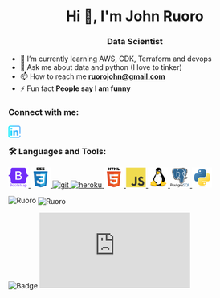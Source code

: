 <h1 align="center">Hi 👋, I'm John Ruoro</h1>
<h3 align="center"> Data Scientist </h3>

- 🌱 I’m currently learning AWS, CDK, Terraform and devops
- 💬 Ask me about data and python (I love to tinker)
- 📫 How to reach me **ruorojohn@gmail.com**
- ⚡ Fun fact **People say I am funny**

<h3 align="left">Connect with me:</h3>
<p align="left">
<a href="https://www.linkedin.com/in/john-ruoro-3769b614b/">
  <img align="left" alt="Ruoro's LinkedIn" height="24px" src="https://raw.githubusercontent.com/shaqdeff/shaqdeff/main/linkedin.png" />
 </a>
</br>


<!--
**Ruoro/Ruoro** is a ✨ _special_ ✨ repository because its `README.md` (this file) appears on your GitHub profile.

Here are some ideas to get you started:

- 🔭 I’m currently working on ...
- 🌱 I’m currently learning ...
- 👯 I’m looking to collaborate on ...
- 🤔 I’m looking for help with ...
- 💬 Ask me about ...
- 📫 How to reach me: ...
- 😄 Pronouns: ...
- ⚡ Fun fact: ...
-->


<h3 align="left">🛠 Languages and Tools:</h3>

<a href="https://getbootstrap.com" target="_blank"> <img src="https://raw.githubusercontent.com/devicons/devicon/master/icons/bootstrap/bootstrap-plain-wordmark.svg" alt="bootstrap" width="40" height="40"/> </a>
<a href="https://www.w3schools.com/css/" target="_blank"> <img src="https://raw.githubusercontent.com/devicons/devicon/master/icons/css3/css3-original-wordmark.svg" alt="css3" width="40" height="40"/> </a>
<a href="https://git-scm.com/" target="_blank"> <img src="https://www.vectorlogo.zone/logos/git-scm/git-scm-icon.svg" alt="git" width="40" height="40"/> </a>
<a href="https://heroku.com" target="_blank"> <img src="https://www.vectorlogo.zone/logos/heroku/heroku-icon.svg" alt="heroku" width="40" height="40"/> </a> 
<a href="https://www.w3.org/html/" target="_blank"> <img src="https://raw.githubusercontent.com/devicons/devicon/master/icons/html5/html5-original-wordmark.svg" alt="html5" width="40" height="40"/> </a> 
<a href="https://developer.mozilla.org/en-US/docs/Web/JavaScript" target="_blank"> <img src="https://raw.githubusercontent.com/devicons/devicon/master/icons/javascript/javascript-original.svg" alt="javascript" width="40" height="40"/> </a>
</a> <a href="https://www.linux.org/" target="_blank"> <img src="https://raw.githubusercontent.com/devicons/devicon/master/icons/linux/linux-original.svg" alt="linux" width="40" height="40"/> </a>
<a href="https://www.postgresql.org" target="_blank"> <img src="https://raw.githubusercontent.com/devicons/devicon/master/icons/postgresql/postgresql-original-wordmark.svg" alt="postgresql" width="40" height="40"/> </a> 
<a href="https://www.python.org" target="_blank"> <img src="https://raw.githubusercontent.com/devicons/devicon/master/icons/python/python-original.svg" alt="python" width="40" height="40"/> </a> 
</p>

<p><img align="left" src="https://github-readme-stats.vercel.app/api/top-langs?username=Ruoro&show_icons=true&locale=en&layout=compact" alt="Ruoro" /></p>

<p>&nbsp;<img align="center" src="https://github-readme-stats.vercel.app/api?username=Ruoro&show_icons=true&locale=en" alt="Ruoro" /></p>
<img src="https://tryhackme-badges.s3.amazonaws.com/JonSnow.png" alt="Badge" align="center" />
<iframe src="https://tryhackme.com/api/v2/badges/public-profile?userPublicId=26986" style='border:none;'></iframe>

